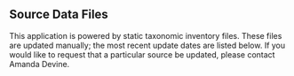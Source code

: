 ## Source Data Files

This application is powered by static taxonomic inventory files. These files are updated manually; the most recent update dates are listed below. If you would like to request that a particular source be updated, please contact Amanda Devine.